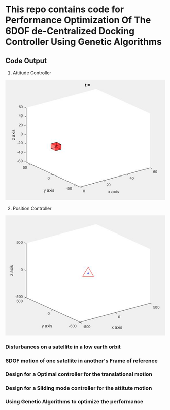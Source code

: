 # This repo contains code for Performance Optimization Of The 6DOF de-Centralized Docking Controller Using Genetic Algorithms
## Code Output 
1. Attitude Controller
<img src="Plots&Diagrams/AttitudeController.gif" />

2. Position Controller
<img src="Plots&Diagrams/PositionController.gif" />

### Disturbances on a satellite in a low earth orbit
### 6DOF motion of one satellite in another's Frame of reference
### Design for a Optimal controller for the translational motion
### Design for a Sliding mode controller for the attitute motion
### Using Genetic Algorithms to optimize the performance

